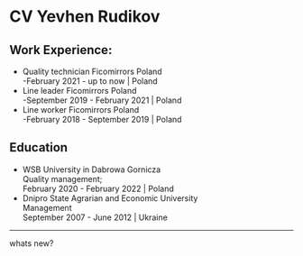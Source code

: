 # CV Yevhen Rudikov
## Work Experience:  
* Quality technician Ficomirrors Poland  
-February 2021 - up to now | Poland
* Line leader Ficomirrors Poland  
-September 2019 - February 2021 | Poland
* Line worker Ficomirrors Poland  
  -February 2018 - September 2019 | Poland

## Education
* WSB University in Dabrowa Gornicza  
Quality management;   
February 2020 - February 2022 | Poland
* Dnipro State Agrarian and Economic University  
Management   
September 2007 - June 2012 | Ukraine
___
whats new?